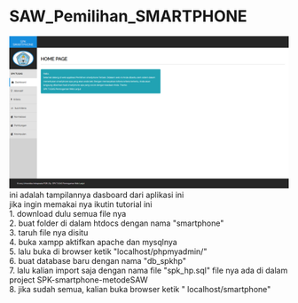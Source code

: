 # SAW_Pemilihan_SMARTPHONE
<img src="https://github.com/ahmadbadri25/dokumentasi/blob/200f46ee1407b6ad35cd6e651bfa53def9b69b49/smartphone.png" alt="">
ini adalah tampilannya dasboard dari aplikasi ini <br>
jika ingin memakai nya ikutin tutorial ini <br>
1. download dulu semua file nya<br>
2. buat folder di dalam htdocs dengan nama "smartphone"<br>
3. taruh file nya disitu<br>
4. buka xampp aktifkan apache dan mysqlnya<br>
5. lalu buka di browser ketik "localhost/phpmyadmin/"<br>
6. buat database baru dengan nama "db_spkhp"<br>
7. lalu kalian import saja dengan nama file "spk_hp.sql" file nya ada di dalam project SPK-smartphone-metodeSAW<br>
8. jika sudah semua, kalian buka browser ketik " localhost/smartphone"<br>


